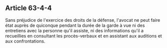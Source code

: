 Article 63-4-4
----
Sans préjudice de l'exercice des droits de la défense, l'avocat ne peut faire
état auprès de quiconque pendant la durée de la garde à vue ni des entretiens
avec la personne qu'il assiste, ni des informations qu'il a recueillies en
consultant les procès-verbaux et en assistant aux auditions et aux
confrontations.
